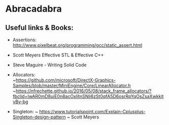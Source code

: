 # Abracadabra
## Useful links & Books:
- Assertions: http://www.pixelbeat.org/programming/gcc/static_assert.html
- Scott Meyers Effective STL & Effective C++
- Steve Maguire - Writing Solid Code
- Allocators:  
~https://github.com/microsoft/DirectX-Graphics-Samples/blob/master/MiniEngine/Core/LinearAllocator.h  
~https://nfrechette.github.io/2016/05/08/stack_frame_allocators/?fbclid=IwAR0mD8uiE0n8acOxlitnSNli6zSt0qfA5D6osrRpYqOsZsaXwkkitvBv-bg

- Singleton:
~ https://www.tutorialspoint.com/Explain-Cplusplus-Singleton-design-pattern
~ Scott Meyers